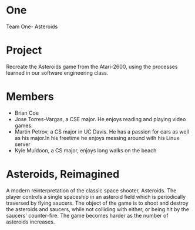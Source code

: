 # One
Team One- Asteroids

# Project
Recreate the Asteroids game from the Atari-2600, using the processes learned in
our software engineering class.


# Members
* Brian Coe
* Jose Torres-Vargas, a CSE major. He enjoys reading and playing video games. 
* Martin Petrov, a CS major in UC Davis. He has a passion for cars as well as 
  his major.In his freetime he enjoys messing around with his Linux server
* Kyle Muldoon, a CS major, enjoys long walks on the beach

# Asteroids, Reimagined
A modern reinterpretation of the classic space shooter, Asteroids. The player 
controls a single spaceship in an asteroid field which is periodically traversed
by flying saucers. The object of the game is to shoot and destroy the asteroids
and saucers, while not colliding with either, or being hit by the saucers' 
counter-fire. The game becomes harder as the number of asteroids increases.
